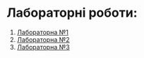 # Лабораторні роботи:
1. [Лабораторна №1](https://github.com/Bloodkey/devlabs/tree/master/lab1)
1. [Лабораторна №2](https://github.com/Bloodkey/devlabs/tree/master/lab_2)
1. [Лабораторна №3](https://github.com/Bloodkey/devlabs/tree/master/lab3)

